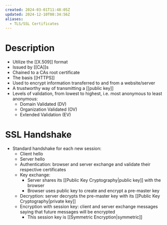 ```yaml
---
created: 2024-03-01T11:48:05Z
updated: 2024-12-10T08:34:56Z
aliases:
  - TLS/SSL Certificates
---
```


# Description
- Utilize the [[X.509]] format
- Issued by [[CA]]s
- Chained to a CAs root certificate
- The basis [[HTTPS]]
- Used to encrypt information transferred to and from a website/server
- A trustworthy way of transmitting a [[public key]]
- Levels of validation, from lowest to highest, i.e. most anonymous to least anonymous:
	- Domain Validated (DV)
	- Organization Validated (OV)
	- Extended Validation (EV)
# SSL Handshake
-  Standard handshake for each new session:
	- Client hello
	- Server hello
	- Authentication: browser and server exchange and validate their respective certificates
	- Key exchange:
		- Server shares its [[Public Key Cryptography|public key]] with the browser
		- Browser uses public key to create and encrypt a pre-master key
	- Decryption: server decrypts the pre-master key with its [[Public Key Cryptography|private key]]
	- Encryption with session key: client and server exchange messages saying that future messages will be encrypted
		- This session key is [[Symmetric Encryption|symmetric]]